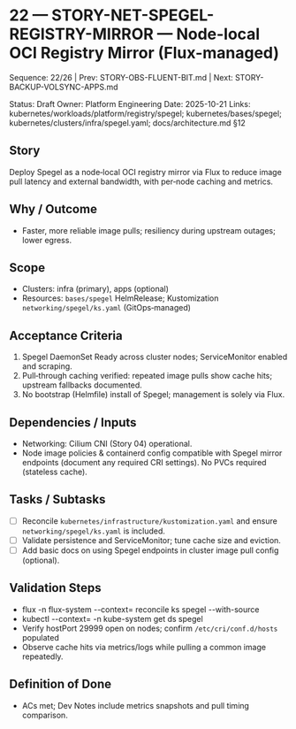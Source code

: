# 22 — STORY-NET-SPEGEL-REGISTRY-MIRROR — Node-local OCI Registry Mirror (Flux-managed)

Sequence: 22/26 | Prev: STORY-OBS-FLUENT-BIT.md | Next: STORY-BACKUP-VOLSYNC-APPS.md

Status: Draft
Owner: Platform Engineering
Date: 2025-10-21
Links: kubernetes/workloads/platform/registry/spegel; kubernetes/bases/spegel; kubernetes/clusters/infra/spegel.yaml; docs/architecture.md §12

## Story
Deploy Spegel as a node‑local OCI registry mirror via Flux to reduce image pull latency and external bandwidth, with per‑node caching and metrics.

## Why / Outcome
- Faster, more reliable image pulls; resiliency during upstream outages; lower egress.

## Scope
- Clusters: infra (primary), apps (optional)
- Resources: `bases/spegel` HelmRelease; Kustomization `networking/spegel/ks.yaml` (GitOps‑managed)

## Acceptance Criteria
1) Spegel DaemonSet Ready across cluster nodes; ServiceMonitor enabled and scraping.
2) Pull‑through caching verified: repeated image pulls show cache hits; upstream fallbacks documented.
3) No bootstrap (Helmfile) install of Spegel; management is solely via Flux.

## Dependencies / Inputs
- Networking: Cilium CNI (Story 04) operational.
- Node image policies & containerd config compatible with Spegel mirror endpoints (document any required CRI settings). No PVCs required (stateless cache).

## Tasks / Subtasks
- [ ] Reconcile `kubernetes/infrastructure/kustomization.yaml` and ensure `networking/spegel/ks.yaml` is included.
- [ ] Validate persistence and ServiceMonitor; tune cache size and eviction.
- [ ] Add basic docs on using Spegel endpoints in cluster image pull config (optional).

## Validation Steps
- flux -n flux-system --context=<ctx> reconcile ks spegel --with-source
- kubectl --context=<ctx> -n kube-system get ds spegel
- Verify hostPort 29999 open on nodes; confirm `/etc/cri/conf.d/hosts` populated
- Observe cache hits via metrics/logs while pulling a common image repeatedly.

## Definition of Done
- ACs met; Dev Notes include metrics snapshots and pull timing comparison.
